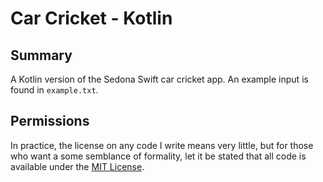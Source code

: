 Car Cricket - Kotlin
====================


Summary
-------

A Kotlin version of the Sedona Swift car cricket app. An example input is found in `example.txt`.


Permissions
-----------

In practice, the license on any code I write means very little, but for those who want a some semblance of formality, let it be stated that all code is available under the [MIT License](https://github.com/tomdodd4598/Car-Cricket-Mobile-Kotlin/blob/main/LICENSE.md).